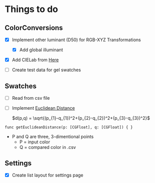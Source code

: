 # Things to do

## ColorConversions
- [x] Implement other luminant (D50) for RGB-XYZ Transformations
    - [x] Add global illuminant
- [x] Add CIELab from [Here](http://www.brucelindbloom.com/index.html) 
- [ ] Create test data for gel swatches


## Swatches
- [ ] Read from csv file
- [ ] Implement [Euclidean Distance](https://en.wikipedia.org/wiki/Euclidean_distance#Higher_dimensions)
  
  $d(p,q) = \sqrt{(p_{1}-q_{1})^2+(p_{2}-q_{2})^2+(p_{3}-q_{3})^2}$
  
`func getEuclideanDistance(p: [CGFloat], q: [CGFloat]) { }`

  - P and Q are three, 3-dimentional points
      - P = input color
      - Q = compared color in .csv

## Settings
- [x] Create list layout for settings page     